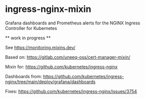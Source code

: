 # ingress-nginx-mixin
Grafana dashboards and Prometheus alerts for the NGINX Ingress Controller for Kubernetes

** work in progress **

See https://monitoring.mixins.dev/

Based on:
https://gitlab.com/uneeq-oss/cert-manager-mixin/

Mixin for:
https://github.com/kubernetes/ingress-nginx

Dashboards from:
https://github.com/kubernetes/ingress-nginx/tree/main/deploy/grafana/dashboards

Fixes:
https://github.com/kubernetes/ingress-nginx/issues/3754
